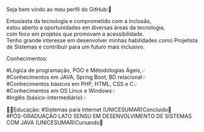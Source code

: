 Seja bem vindo ao meu perfil do GitHub:🥰

Entusiasta da tecnologia e comprometido com a inclusão,<br>
estou aberto a oportunidades em diversas áreas da tecnologia,<br>
com foco em projetos que promovam a acessibilidade. <br>
Tenho grande interesse em desenvolver minhas habilidades como Projetista de Sistemas e contribuir para um futuro mais inclusivo.<br>


Conhecimentos:

#Lógica de programação, POO e Métodologias Ágeis,💡<br>
#Conhecimentos em JAVA, Spring Boot, BD relacional💡<br>
#Conhecimentos básicos em PHP, HTML, CSS e C💡<br>
#Conhecimentos em OS Linux e Windows💡<br>
#Inglês (básico-intermediário)💡<br>

🧑‍💻Educação:
#Sistemas para Internet (UNICESUMAR)Concluido🏫<br>
#PÓS-GRADUAÇÃO LATO SENSU EM DESENVOLVIMENTO DE SISTEMAS COM JAVA (UNICESUMAR)Cursando🏫<br>

